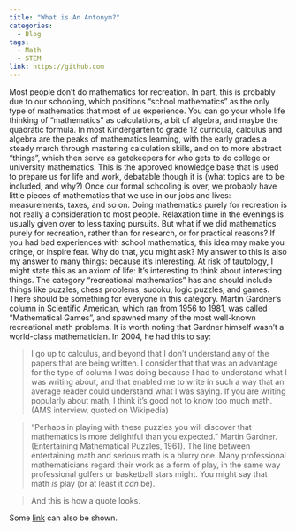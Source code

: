 ```yaml
---
title: "What is An Antonym?"
categories:
  - Blog
tags:
  - Math
  - STEM
link: https://github.com
---
```


Most people don’t do mathematics for recreation. In part, this is probably due to our schooling, which positions “school mathematics” as the only type of mathematics that most of us experience. You can go your whole life thinking of “mathematics” as calculations, a bit of algebra, and maybe the quadratic formula. In most Kindergarten to grade 12 curricula, calculus and algebra are the peaks of mathematics learning, with the early grades a steady march through mastering calculation skills, and on to more abstract “things”, which then serve as gatekeepers for who gets to do college or university mathematics. This is the approved knowledge base that is used to prepare us for life and work, debatable though it is (what topics are to be included, and why?)
Once our formal schooling is over, we probably have little pieces of mathematics that we use in our jobs and lives: measurements, taxes, and so on. Doing mathematics purely for recreation is not really a consideration to most people. Relaxation time in the evenings is usually given over to less taxing pursuits.
But what if we did mathematics purely for recreation, rather than for research, or for practical reasons?
If you had bad experiences with school mathematics, this idea may make you cringe, or inspire fear. Why do that, you might ask? My answer to this is also my answer to many things: because it’s interesting. At risk of tautology, I might state this as an axiom of life:
It’s interesting to think about interesting things.
The category “recreational mathematics” has and should include things like puzzles, chess problems, sudoku, logic puzzles, and games. There should be something for everyone in this category.
Martin Gardner’s column in Scientific American, which ran from 1956 to 1981, was called “Mathematical Games”, and spawned many of the most well-known recreational math problems. It is worth noting that Gardner himself wasn’t a world-class mathematician.
In 2004, he had this to say:
>I go up to calculus, and beyond that I don’t understand any of the papers that are being written. I consider that that was an advantage for the type of column I was doing because I had to understand what I was writing about, and that enabled me to write in such a way that an average reader could understand what I was saying. If you are writing popularly about math, I think it’s good not to know too much math. (AMS interview, quoted on Wikipedia)

>“Perhaps in playing with these puzzles you will discover that mathematics is more delightful than you expected.”
Martin Gardner. (Entertaining Mathematical Puzzles, 1961).
The line between entertaining math and serious math is a blurry one. Many professional mathematicians regard their work as a form of play, in the same way professional golfers or basketball stars might.
You might say that math *is* play (or at least it *can* be).

> And this is how a quote looks.

Some [link](#) can also be shown.
